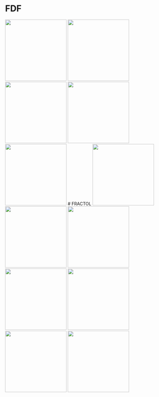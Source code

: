 # FDF
<img src="https://github.com/svelhinh/42_stages/blob/master/images/fdf/europe.png" width="200">
<img src="https://github.com/svelhinh/42_stages/blob/master/images/fdf/joconde.png" width="200">
<img src="https://github.com/svelhinh/42_stages/blob/master/images/fdf/julia.png" width="200">
<img src="https://github.com/svelhinh/42_stages/blob/master/images/fdf/mandelbrot.png" width="200">
<img src="https://github.com/svelhinh/42_stages/blob/master/images/fdf/sergio.png" width="200">
# FRACTOL
<img src="https://github.com/svelhinh/42_stages/blob/master/images/fractol/mandelbrot.png" width="200">
<img src="https://github.com/svelhinh/42_stages/blob/master/images/fractol/julia.png" width="200">
<img src="https://github.com/svelhinh/42_stages/blob/master/images/fractol/eye.png" width="200">
<img src="https://github.com/svelhinh/42_stages/blob/master/images/fractol/illuminati.png" width="200">
<img src="https://github.com/svelhinh/42_stages/blob/master/images/fractol/salad.png" width="200">
<img src="https://github.com/svelhinh/42_stages/blob/master/images/fractol/star.png" width="200">
<img src="https://github.com/svelhinh/42_stages/blob/master/images/fractol/waterdrop.png" width="200">
